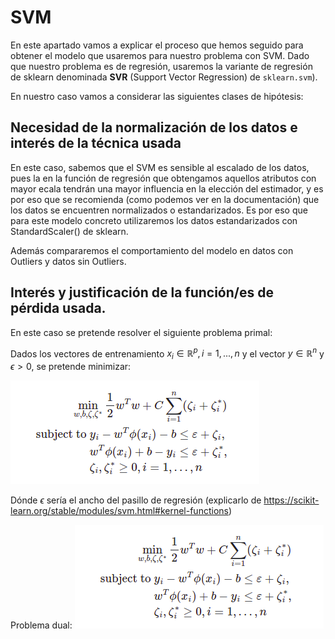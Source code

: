 
# SVM 

En este apartado vamos a explicar el proceso que hemos seguido para obtener el modelo que usaremos para nuestro problema con SVM. Dado que nuestro problema es de regresión, usaremos la variante de regresión de sklearn denominada **SVR** (Support Vector Regression) de `sklearn.svm`).

En nuestro caso vamos a considerar las siguientes clases de hipótesis: 


## Necesidad de la normalización de los datos e interés de la técnica usada

En este caso, sabemos que el SVM es sensible al escalado de los datos, pues la en la función de regresión que obtengamos aquellos atributos con mayor ecala tendrán una mayor influencia en la elección del estimador, y es por eso que se recomienda (como podemos ver en la documentación) que los datos se encuentren normalizados o estandarizados. Es por eso que para este modelo concreto utilizaremos los datos estandarizados con StandardScaler() de sklearn.

Además compararemos el comportamiento del modelo en datos con Outliers y datos sin Outliers.

## Interés y justificación de la función/es de pérdida usada.

En este caso se pretende resolver el siguiente problema primal:

Dados los vectores de entrenamiento $x_i \in \mathbb{R}^p, i=1,...,n$ y el vector $y \in \mathbb{R}^n$ y $\epsilon>0$, se pretende minimizar: 

![](./imagenes/SVM/problema_primal.png)

Dónde $\epsilon$ sería el ancho del pasillo de regresión (explicarlo  de https://scikit-learn.org/stable/modules/svm.html#kernel-functions)

Problema dual: 
![](./imagenes/SVM/problema_primal.png)



